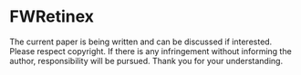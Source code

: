 # FWRetinex
The current paper is being written and can be discussed if interested. Please respect copyright. If there is any infringement without informing the author, responsibility will be pursued. Thank you for your understanding.
